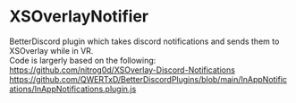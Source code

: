 # XSOverlayNotifier
BetterDiscord plugin which takes discord notifications and sends them to XSOverlay while in VR.   
Code is largerly based on the following:  
https://github.com/nitrog0d/XSOverlay-Discord-Notifications  
https://github.com/QWERTxD/BetterDiscordPlugins/blob/main/InAppNotifications/InAppNotifications.plugin.js   
